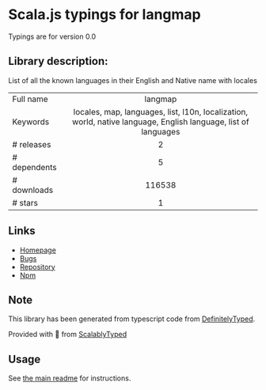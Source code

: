
# Scala.js typings for langmap

Typings are for version 0.0

## Library description:
List of all the known languages in their English and Native name with locales

|                    |                 |
| ------------------ | :-------------: |
| Full name          | langmap |
| Keywords           | locales, map, languages, list, l10n, localization, world, native language, English language, list of languages |
| # releases         | 2 |
| # dependents       | 5 |
| # downloads        | 116538 |
| # stars            | 1 |

## Links
- [Homepage](https://github.com/alicoding/language-mapping-list#readme)
- [Bugs](https://github.com/alicoding/language-mapping-list/issues)
- [Repository](https://github.com/alicoding/language-mapping-list)
- [Npm](https://www.npmjs.com/package/langmap)
    


## Note
This library has been generated from typescript code from [DefinitelyTyped](https://definitelytyped.org).

Provided with :purple_heart: from [ScalablyTyped](https://github.com/oyvindberg/ScalablyTyped)

## Usage
See [the main readme](../../readme.md) for instructions.


